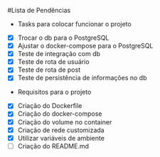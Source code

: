 #Lista de Pendências

* Tasks para colocar funcionar o projeto
- [X] Trocar o db para o PostgreSQL
- [X] Ajustar o docker-compose para o PostgreSQL
- [X] Teste de integração com db
- [X] Teste de rota de usuário
- [X] Teste de rota de post
- [X] Teste de persistência de informações no db
* Requisitos para o projeto
- [X] Criação do Dockerfile
- [X] Criação do docker-compose
- [X] Criação do volume no container
- [X] Criação de rede customizada
- [X] Utilizar variáveis de ambiente
- [ ] Criação do README.md 